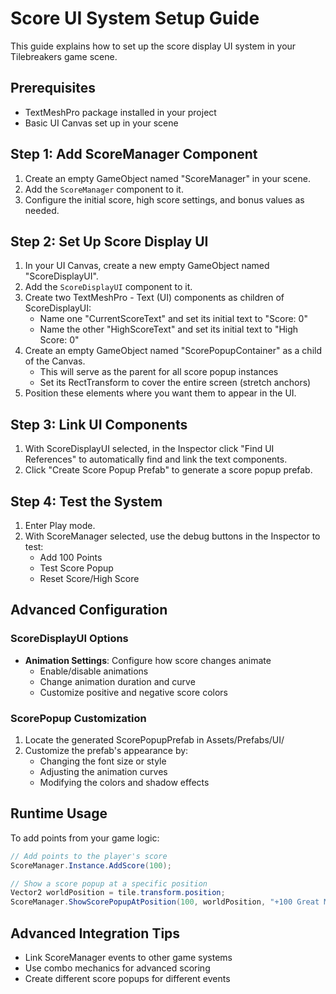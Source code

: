 # Score UI System Setup Guide

This guide explains how to set up the score display UI system in your Tilebreakers game scene.

## Prerequisites

- TextMeshPro package installed in your project
- Basic UI Canvas set up in your scene

## Step 1: Add ScoreManager Component

1. Create an empty GameObject named "ScoreManager" in your scene.
2. Add the `ScoreManager` component to it.
3. Configure the initial score, high score settings, and bonus values as needed.

## Step 2: Set Up Score Display UI

1. In your UI Canvas, create a new empty GameObject named "ScoreDisplayUI".
2. Add the `ScoreDisplayUI` component to it.
3. Create two TextMeshPro - Text (UI) components as children of ScoreDisplayUI:
   - Name one "CurrentScoreText" and set its initial text to "Score: 0"
   - Name the other "HighScoreText" and set its initial text to "High Score: 0"
4. Create an empty GameObject named "ScorePopupContainer" as a child of the Canvas.
   - This will serve as the parent for all score popup instances
   - Set its RectTransform to cover the entire screen (stretch anchors)
5. Position these elements where you want them to appear in the UI.

## Step 3: Link UI Components

1. With ScoreDisplayUI selected, in the Inspector click "Find UI References" to automatically find and link the text components.
2. Click "Create Score Popup Prefab" to generate a score popup prefab.

## Step 4: Test the System

1. Enter Play mode.
2. With ScoreManager selected, use the debug buttons in the Inspector to test:
   - Add 100 Points
   - Test Score Popup
   - Reset Score/High Score

## Advanced Configuration

### ScoreDisplayUI Options

- **Animation Settings**: Configure how score changes animate
  - Enable/disable animations
  - Change animation duration and curve
  - Customize positive and negative score colors

### ScorePopup Customization

1. Locate the generated ScorePopupPrefab in Assets/Prefabs/UI/
2. Customize the prefab's appearance by:
   - Changing the font size or style
   - Adjusting the animation curves
   - Modifying the colors and shadow effects

## Runtime Usage

To add points from your game logic:
```csharp
// Add points to the player's score
ScoreManager.Instance.AddScore(100);

// Show a score popup at a specific position
Vector2 worldPosition = tile.transform.position;
ScoreManager.ShowScorePopupAtPosition(100, worldPosition, "+100 Great Move!");
```

## Advanced Integration Tips

- Link ScoreManager events to other game systems
- Use combo mechanics for advanced scoring
- Create different score popups for different events
